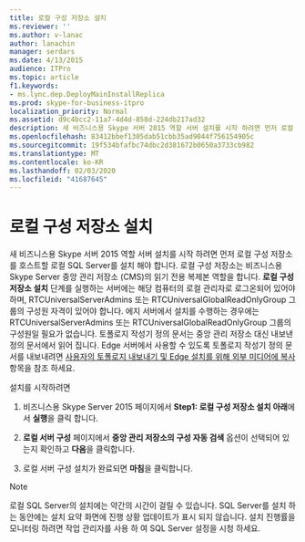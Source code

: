 ```yaml
---
title: 로컬 구성 저장소 설치
ms.reviewer: ''
ms.author: v-lanac
author: lanachin
manager: serdars
ms.date: 4/13/2015
audience: ITPro
ms.topic: article
f1.keywords:
- ms.lync.dep.DeployMainInstallReplica
ms.prod: skype-for-business-itpro
localization_priority: Normal
ms.assetid: d9c4bcc2-11a7-4d4d-858d-224db217ad32
description: 새 비즈니스용 Skype 서버 2015 역할 서버 설치를 시작 하려면 먼저 로컬 구성 저장소를 호스트할 로컬 SQL Server를 설치 해야 합니다. 로컬 구성 저장소는 비즈니스용 Skype Server 중앙 관리 저장소 (CMS)의 읽기 전용 복제본 역할을 합니다. 로컬 구성 저장소 설치 단계를 실행하는 서버에는 해당 컴퓨터의 로컬 관리자로 로그온되어 있어야 하며, RTCUniversalServerAdmins 또는 RTCUniversalGlobalReadOnlyGroup 그룹의 구성원 자격이 있어야 합니다. 에지 서버에서 설치를 수행하는 경우에는 RTCUniversalServerAdmins 또는 RTCUniversalGlobalReadOnlyGroup 그룹의 구성원일 필요가 없습니다. 토폴로지 작성기 정의 문서는 중앙 관리 저장소 대신 내보낸 정의 문서에서 읽어 집니다. Edge 서버에서 사용할 수 있도록 토폴로지 작성기 정의 문서를 내보내려면 사용자의 토폴로지 내보내기 및 Edge 설치를 위해 외부 미디어에 복사 항목을 참조 하세요.
ms.openlocfilehash: 83412bbef1305dab51cbb35ad9044f756154905c
ms.sourcegitcommit: 19f534bfafbc74dbc2d381672b0650a3733cb982
ms.translationtype: MT
ms.contentlocale: ko-KR
ms.lasthandoff: 02/03/2020
ms.locfileid: "41687645"
---
```

# <a name="install-local-configuration-store"></a>로컬 구성 저장소 설치

새 비즈니스용 Skype 서버 2015 역할 서버 설치를 시작 하려면 먼저 로컬 구성 저장소를 호스트할 로컬 SQL Server를 설치 해야 합니다. 로컬 구성 저장소는 비즈니스용 Skype Server 중앙 관리 저장소 (CMS)의 읽기 전용 복제본 역할을 합니다. **로컬 구성 저장소 설치** 단계를 실행하는 서버에는 해당 컴퓨터의 로컬 관리자로 로그온되어 있어야 하며, RTCUniversalServerAdmins 또는 RTCUniversalGlobalReadOnlyGroup 그룹의 구성원 자격이 있어야 합니다. 에지 서버에서 설치를 수행하는 경우에는 RTCUniversalServerAdmins 또는 RTCUniversalGlobalReadOnlyGroup 그룹의 구성원일 필요가 없습니다. 토폴로지 작성기 정의 문서는 중앙 관리 저장소 대신 내보낸 정의 문서에서 읽어 집니다. Edge 서버에서 사용할 수 있도록 토폴로지 작성기 정의 문서를 내보내려면 [사용자의 토폴로지 내보내기 및 Edge 설치를 위해 외부 미디어에 복사](https://technet.microsoft.com/library/def9f416-c519-4a72-b242-7d3057d9c1fd.aspx)항목을 참조 하세요.

설치를 시작하려면

1. 비즈니스용 Skype Server 2015 페이지에서 **Step1: 로컬 구성 저장소 설치 아래**에서 **실행**을 클릭 합니다.

2. **로컬 서버 구성** 페이지에서 **중앙 관리 저장소의 구성 자동 검색** 옵션이 선택되어 있는지 확인하고 **다음**을 클릭합니다.

3. 로컬 서버 구성 설치가 완료되면 **마침**을 클릭합니다.

> [!NOTE]
> 로컬 SQL Server의 설치에는 약간의 시간이 걸릴 수 있습니다. SQL Server를 설치 하는 동안에는 설치 요약 화면에 진행 상황 업데이트가 표시 되지 않습니다. 설치 진행률을 모니터링 하려면 작업 관리자를 사용 하 여 SQL Server 설정을 시청 하세요.


